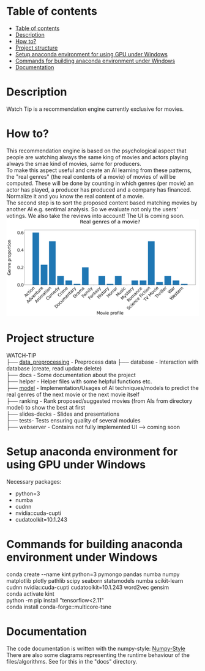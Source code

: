 # Table of contents
- [Table of contents](#table-of-contents)
- [Description](#description)
- [How to?](#how-to)
- [Project structure](#project-structure)
- [Setup anaconda environment for using GPU under Windows](#setup-anaconda-environment-for-using-gpu-under-windows)
- [Commands for building anaconda environment under Windows](#commands-for-building-anaconda-environment-under-windows)
- [Documentation](#documentation)

# Description
Watch Tip is a recommendation engine currently exclusive for movies.

# How to?
This recommendation engine is based on the psychological aspect that people are watching always the same king of movies and actors playing always the smae kind of movies, same for producers.<br>
To make this aspect useful and create an AI learning from these patterns, the "real genres" (the real contents of a movie) of movies of will be computed. These will be done by counting in which genres (per movie) an actor has played, a producer has produced and a company has financed. Normalize it and you know the real content of a movie.<br>
The second step is to sort the proposed content based matching movies by another AI e.g. sentimal analysis. So we evaluate not only the users' votings. We also take the reviews into account!
The UI is coming soon.
![Real genres](slides-decks/technical-presentation/images/real_genres_of_a_movie.png)

# Project structure
WATCH-TIP<br>
├── [data_preprocessing](data_preprocessing/README.md) - Preprocess data
├── database - Interaction with database (create, read update delete)<br>
├── docs - Some documentation about the project<br>
├── helper - Helper files with some helpful functions etc.<br>
├── [model](model/README.md) - Implementation/Usages of AI techniques/models to predict the real genres of the next movie or the next movie itself<br>
├── ranking - Rank proposed/suggested movies (from AIs from directory model) to show the best at first<br>
├── slides-decks - Slides and presentations<br>
├── tests- Tests ensuring quality of several modules<br>
├── webserver - Contains not fully implemented UI --> coming soon

# Setup anaconda environment for using GPU under Windows
Necessary packages:
- python=3
- numba
- cudnn
- nvidia::cuda-cupti
- cudatoolkit=10.1.243

# Commands for building anaconda environment under Windows
conda create --name kint python=3 pymongo pandas numba numpy matplotlib plotly pathlib scipy seaborn statsmodels numba scikit-learn cudnn nvidia::cuda-cupti cudatoolkit=10.1.243 word2vec gensim<br>
conda activate kint<br>
python -m pip install "tensorflow<2.11"<br>
conda install conda-forge::multicore-tsne

# Documentation
The code documentation is written with the numpy-style: [Numpy-Style](https://numpydoc.readthedocs.io/en/latest/format.html)<br>
There are also some diagrams representing the runtime behaviour of the files/algorithms. See for this in the "docs" directory.
